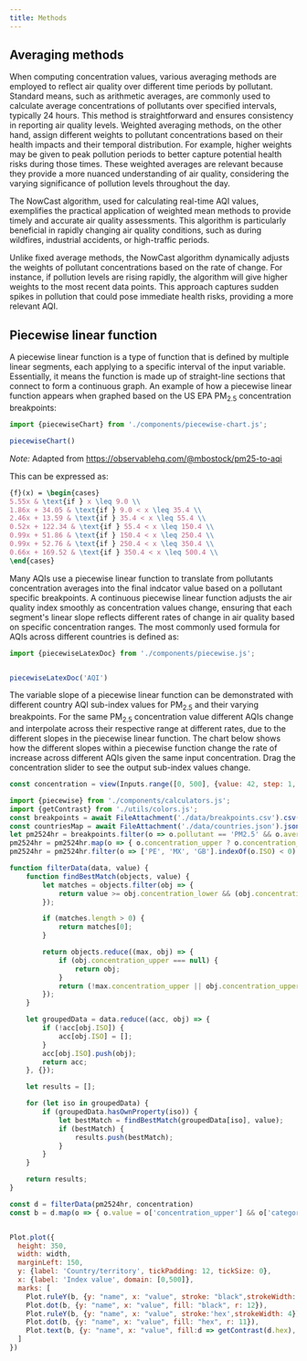```yaml
---
title: Methods
---
```


## Averaging methods

When computing concentration values, various averaging methods are employed to reflect air quality over different time periods by pollutant. Standard means, such as arithmetic averages, are commonly used to calculate average concentrations of pollutants over specified intervals, typically 24 hours. This method is straightforward and ensures consistency in reporting air quality levels. Weighted averaging methods, on the other hand, assign different weights to pollutant concentrations based on their health impacts and their temporal distribution. For example, higher weights may be given to peak pollution periods to better capture potential health risks during those times. These weighted averages are relevant because they provide a more nuanced understanding of air quality, considering the varying significance of pollution levels throughout the day.

The NowCast algorithm, used for calculating real-time AQI values, exemplifies the practical application of weighted mean methods to provide timely and accurate air quality assessments. This algorithm is particularly beneficial in rapidly changing air quality conditions, such as during wildfires, industrial accidents, or high-traffic periods.

Unlike fixed average methods, the NowCast algorithm dynamically adjusts the weights of pollutant concentrations based on the rate of change. For instance, if pollution levels are rising rapidly, the algorithm will give higher weights to the most recent data points. This approach captures sudden spikes in pollution that could pose immediate health risks, providing a more relevant AQI.

## Piecewise linear function

A piecewise linear function is a type of function that is defined by multiple linear segments, each applying to a specific interval of the input variable. Essentially, it means the function is made up of straight-line sections that connect to form a continuous graph. An example of how a piecewise linear function appears when graphed based on the US EPA PM<sub>2.5</sub> concentration breakpoints:

```js
import {piecewiseChart} from './components/piecewise-chart.js';
```

```js
piecewiseChart()
```

_Note:_ Adapted from https://observablehq.com/@mbostock/pm25-to-aqi

This can be expressed as:

```tex
{f}(x) = \begin{cases} 
5.55x & \text{if } x \leq 9.0 \\
1.86x + 34.05 & \text{if } 9.0 < x \leq 35.4 \\
2.46x + 13.59 & \text{if } 35.4 < x \leq 55.4 \\
0.52x + 122.34 & \text{if } 55.4 < x \leq 150.4 \\
0.99x + 51.86 & \text{if } 150.4 < x \leq 250.4 \\
0.99x + 52.76 & \text{if } 250.4 < x \leq 350.4 \\
0.66x + 169.52 & \text{if } 350.4 < x \leq 500.4 \\
\end{cases}
```

Many AQIs use a piecewise linear function to translate from pollutants concentration averages into the final indcator value based on a pollutant specific breakpoints. A continuous piecewise linear function adjusts the air quality index smoothly as concentration values change, ensuring that each segment's linear slope reflects different rates of change in air quality based on specific concentration ranges. The most commonly used formula for AQIs across different countries is defined as:

```js
import {piecewiseLatexDoc} from './components/piecewise.js';
```

```js

piecewiseLatexDoc('AQI')

```

The variable slope of a piecewise linear function can be demonstrated with different country AQI sub-index values for PM<sub>2.5</sub> and their varying breakpoints. For the same PM<sub>2.5</sub> concentration value different AQIs change and interpolate across their respective range at different rates, due to the different slopes in the piecewise linear function. The chart below shows how the different slopes within a piecewise function change the rate of increase across different AQIs given the same input concentration. Drag the concentration slider to see the output sub-index values change.

```js
const concentration = view(Inputs.range([0, 500], {value: 42, step: 1, label: html`PM<sub>2.5</sub> 24 hr. mean concentration`}));

```

```js
import {piecewise} from './components/calculators.js';
import {getContrast} from './utils/colors.js';
const breakpoints = await FileAttachment('./data/breakpoints.csv').csv({typed: true});
const countriesMap = await FileAttachment('./data/countries.json').json();
let pm2524hr = breakpoints.filter(o => o.pollutant == 'PM2.5' && o.averaging_period == '24');
pm2524hr = pm2524hr.map(o => { o.concentration_upper ? o.concentration_upper : o.concentration_upper = 500; return o})
pm2524hr = pm2524hr.filter(o => ['PE', 'MX', 'GB'].indexOf(o.ISO) < 0) // Peru, UK and Mexico have a 24 hr average but do not use the piecewise
```

```js
function filterData(data, value) {
    function findBestMatch(objects, value) {
        let matches = objects.filter(obj => {
            return value >= obj.concentration_lower && (obj.concentration_upper === null || value <= obj.concentration_upper);
        });

        if (matches.length > 0) {
            return matches[0];
        }

        return objects.reduce((max, obj) => {
            if (obj.concentration_upper === null) {
                return obj; 
            }
            return (!max.concentration_upper || obj.concentration_upper > max.concentration_upper) ? obj : max;
        });
    }

    let groupedData = data.reduce((acc, obj) => {
        if (!acc[obj.ISO]) {
            acc[obj.ISO] = [];
        }
        acc[obj.ISO].push(obj);
        return acc;
    }, {});

    let results = [];

    for (let iso in groupedData) {
        if (groupedData.hasOwnProperty(iso)) {
            let bestMatch = findBestMatch(groupedData[iso], value);
            if (bestMatch) {
                results.push(bestMatch);
            }
        }
    }

    return results;
}

const d = filterData(pm2524hr, concentration)
const b = d.map(o => { o.value = o['concentration_upper'] && o['category_upper'] ?  piecewise(concentration, o['category_upper'], o['category_lower'], o['concentration_upper'], o['concentration_lower']) : o['category_lower']; o.name = countriesMap[o.ISO]; return o})
```

```js

Plot.plot({
  height: 350,
  width: width,
  marginLeft: 150,
  y: {label: 'Country/territory', tickPadding: 12, tickSize: 0},
  x: {label: 'Index value', domain: [0,500]},
  marks: [
    Plot.ruleY(b, {y: "name", x: "value", stroke: "black",strokeWidth: 6}),
    Plot.dot(b, {y: "name", x: "value", fill: "black", r: 12}),
    Plot.ruleY(b, {y: "name", x: "value", stroke:'hex',strokeWidth: 4}),
    Plot.dot(b, {y: "name", x: "value", fill: "hex", r: 11}),
    Plot.text(b, {y: "name", x: "value", fill:d => getContrast(d.hex), text: "value"})
  ]
})
```